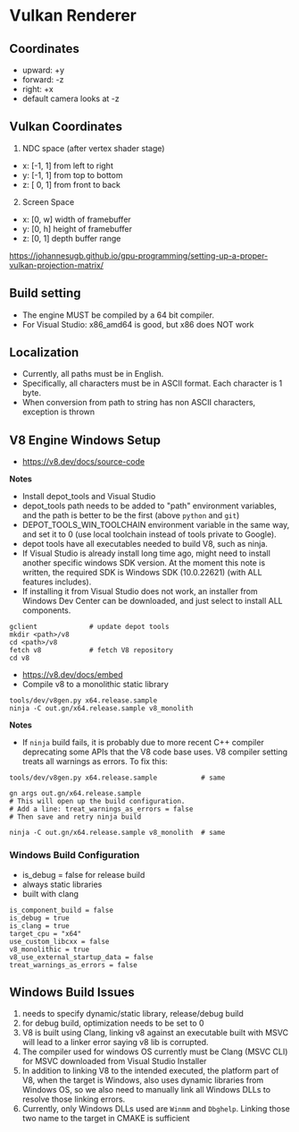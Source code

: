 # Vulkan Renderer

## Coordinates

- upward: +y
- forward: -z
- right: +x
- default camera looks at -z

## Vulkan Coordinates

1. NDC space (after vertex shader stage)
- x: [-1, 1] from left to right
- y: [-1, 1] from top to bottom
- z: [ 0, 1] from front to back

2. Screen Space 
- x: [0, w] width of framebuffer
- y: [0, h] height of framebuffer
- z: [0, 1] depth buffer range

https://johannesugb.github.io/gpu-programming/setting-up-a-proper-vulkan-projection-matrix/

## Build setting
- The engine MUST be compiled by a 64 bit compiler. 
- For Visual Studio: x86_amd64 is good, but x86 does NOT work

## Localization
- Currently, all paths must be in English.
- Specifically, all characters must be in ASCII format. Each character is 1 byte.
- When conversion from path to string has non ASCII characters, exception is thrown


## V8 Engine Windows Setup
- https://v8.dev/docs/source-code

**Notes**
- Install depot_tools and Visual Studio
- depot_tools path needs to be added to "path" environment variables, and the path is better to be the first (above `python` and `git`)
-  DEPOT_TOOLS_WIN_TOOLCHAIN environment variable in the same way, and set it to 0 (use local toolchain instead of tools private to Google).
- depot tools have all executables needed to build V8, such as ninja.
- If Visual Studio is already install long time ago, might need to install another specific windows SDK version. At the moment this note is written, the required SDK is Windows SDK (10.0.22621) (with ALL features includes).
- If installing it from Visual Studio does not work, an installer from Windows Dev Center can be downloaded, and just select to install ALL components.

```
gclient             # update depot tools
mkdir <path>/v8
cd <path>/v8
fetch v8            # fetch V8 repository
cd v8
```

- https://v8.dev/docs/embed
- Compile v8 to a monolithic static library

```
tools/dev/v8gen.py x64.release.sample
ninja -C out.gn/x64.release.sample v8_monolith
```

**Notes**
- If `ninja` build fails, it is probably due to more recent C++ compiler deprecating some APIs that the V8 code base uses. V8 compiler setting treats all warnings as errors. To fix this:

```
tools/dev/v8gen.py x64.release.sample           # same

gn args out.gn/x64.release.sample
# This will open up the build configuration.
# Add a line: treat_warnings_as_errors = false
# Then save and retry ninja build

ninja -C out.gn/x64.release.sample v8_monolith  # same
```

### Windows Build Configuration
- is_debug = false for release build
- always static libraries
- built with clang
```
is_component_build = false
is_debug = true
is_clang = true
target_cpu = "x64"
use_custom_libcxx = false
v8_monolithic = true
v8_use_external_startup_data = false
treat_warnings_as_errors = false
```


## Windows Build Issues
1. needs to specify dynamic/static library, release/debug build
2. for debug build, optimization needs to be set to 0
3. V8 is built using Clang, linking v8 against an executable built with MSVC will lead to a linker error saying v8 lib is corrupted.
4. The compiler used for windows OS currently must be Clang (MSVC CLI) for MSVC downloaded from Visual Studio Installer
5. In addition to linking V8 to the intended executed, the platform part of V8, when the target is Windows, also uses dynamic libraries from Windows OS, so we also need to manually link all Windows DLLs to resolve those linking errors.
6. Currently, only Windows DLLs used are `Winmm` and `Dbghelp`. Linking those two name to the target in CMAKE is sufficient